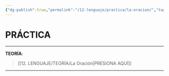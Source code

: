 ```yaml
---
{"dg-publish":true,"permalink":"/12-lenguaje/practica/la-oracion/","tags":["Lenguaje","Práctica"]}
---
```


# PRÁCTICA
---
**TEORÍA**:
>[[12. LENGUAJE/TEORÍA/La Oración\|PRESIONA AQUÍ]]

---

